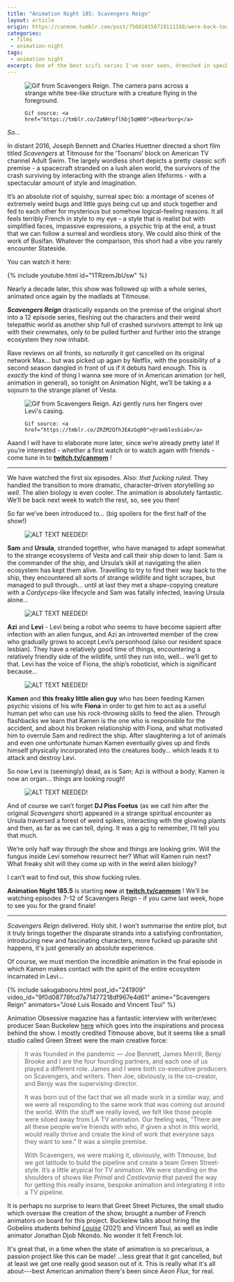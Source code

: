 ```yaml
---
title: "Animation Night 185: Scavengers Reign"
layout: article
origin: https://canmom.tumblr.com/post/756010150719111168/were-back-tonight-with-the-second-half-of
categories:
 - films
 - animation-night
tags:
 - animation night
excerpt: One of the best scifi series I've ever seen, drenched in specbio strangeness. This article records how I fell in love with it.
---
```


<figure>

  <img alt="Gif from Scavengers Reign. The camera pans across a strange white tree-like structure with a creature flying in the foreground." sizes="(max-width: 456px) 100vw, 456px" src="https://64.media.tumblr.com/98a0246526b4319c44b06c3f1d010741/e6f9cf292e95e925-10/s640x960/d367ec9bcc16038c7342c950078e2bd684fdf861.gif" srcset="https://64.media.tumblr.com/98a0246526b4319c44b06c3f1d010741/e6f9cf292e95e925-10/s75x75_c1/2d16589bfc0b3633aea72caa7d9c3ca9d1464718.gif 75w, https://64.media.tumblr.com/98a0246526b4319c44b06c3f1d010741/e6f9cf292e95e925-10/s100x200/ce9a860c987e7fa457b5f7cc466e18d7236617d0.gif 100w, https://64.media.tumblr.com/98a0246526b4319c44b06c3f1d010741/e6f9cf292e95e925-10/s250x400/037d4688ddd5a117352d5b3074ad88e94260a5b1.gif 250w, https://64.media.tumblr.com/98a0246526b4319c44b06c3f1d010741/e6f9cf292e95e925-10/s400x600/b44f14488e6f70f775c23a628276858159c2d308.gif 400w, https://64.media.tumblr.com/98a0246526b4319c44b06c3f1d010741/e6f9cf292e95e925-10/s500x750/4551ed5e884cefe64fe85a0e2c7aa8d9bd317b77.gif 456w">

  <figcaption>

    Gif source: <a href="https://tmblr.co/ZaNHrpflhbj5qW00">@bearborg</a>

  </figcaption>

</figure>

*So…*

In distant 2016, Joseph Bennett and Charles Huettner directed a short film titled <cite>Scavengers</cite> at Titmouse for the ‘Toonami’ block on American TV channel Adult Swim. The largely wordless short depicts a pretty classic scifi premise - a spacecraft stranded on a lush alien world, the survivors of the crash surviving by interacting with the strange alien lifeforms - with a spectacular amount of style and imagination.

It’s an absolute riot of squishy, surreal spec bio: a montage of scenes of extremely weird bugs and little guys being cut up and stuck together and fed to each other for mysterious but somehow logical-feeling reasons. It all feels terribly French in style to my eye - a style that is realist but with simplified faces, impassive expressions, a psychic trip at the end, a trust that we can follow a surreal and wordless story. We could also think of the work of Busifan. Whatever the comparison, this short had a vibe you rarely encounter Stateside.

You can watch it here:

{% include youtube.html id="1TRzemJbUsw" %}

Nearly a decade later, this show was followed up with a whole series, animated once again by the madlads at Titmouse.

<cite><strong>Scavengers Reign</strong></cite> drastically expands on the premise of the original short into a 12 episode series, fleshing out the characters and their weird telepathic world as another ship full of crashed survivors attempt to link up with their crewmates, only to be pulled further and further into the strange ecosystem they now inhabit.

Rave reviews on all fronts, so <em>naturally</em> it got cancelled on its original network Max… but was picked up again by Netflix, with the possibility of a second season dangled in front of us if it debuts hard enough. This is <em>exactly</em> the kind of thing I wanna see more of in American animation (or hell, animation in general), so tonight on Animation Night, we’ll be taking a a sojourn to the strange planet of Vesta.


<figure>

  <img alt="Gif from Scavengers Reign. Azi gently runs her fingers over Levi's casing." sizes="(max-width: 544px) 100vw, 544px" src="https://64.media.tumblr.com/6a8f30c59b3c92e84552697bcfb51a6f/e6f9cf292e95e925-95/s640x960/a5ad1b87f14dd122ca4b2aafe1d1aa76adc1bb4c.gif" srcset="https://64.media.tumblr.com/6a8f30c59b3c92e84552697bcfb51a6f/e6f9cf292e95e925-95/s75x75_c1/e428c1654eae5f74e02296b9f9b1c95e6a4be5b1.gif 75w, https://64.media.tumblr.com/6a8f30c59b3c92e84552697bcfb51a6f/e6f9cf292e95e925-95/s100x200/c43ead79ac0ce3ac7a92053d505982aae91dc9d9.gif 100w, https://64.media.tumblr.com/6a8f30c59b3c92e84552697bcfb51a6f/e6f9cf292e95e925-95/s250x400/c8191e8b38e12470701cd4bea16a0ecbf59e32f4.gif 250w, https://64.media.tumblr.com/6a8f30c59b3c92e84552697bcfb51a6f/e6f9cf292e95e925-95/s400x600/78c0b55548f080bc0b654dd7875f169b95b6d2ad.gif 400w, https://64.media.tumblr.com/6a8f30c59b3c92e84552697bcfb51a6f/e6f9cf292e95e925-95/s500x750/81e108a6438c5b078da02bbf6a49c2306a602607.gif 500w, https://64.media.tumblr.com/6a8f30c59b3c92e84552697bcfb51a6f/e6f9cf292e95e925-95/s540x810/3f13a3a00b6bc51eb075651aee147e5089ff220c.gif 540w, https://64.media.tumblr.com/6a8f30c59b3c92e84552697bcfb51a6f/e6f9cf292e95e925-95/s640x960/a5ad1b87f14dd122ca4b2aafe1d1aa76adc1bb4c.gif 544w">

  <figcaption>

    Gif source: <a href="https://tmblr.co/ZRZM2QfhJEAzGq00">@ramblesbiab</a>

  </figcaption>

</figure>

Aaand I will have to elaborate more later, since we’re already pretty late! If you’re interested - whether a first watch or to watch again with friends - come tune in to <strong><a href="https://twitch.tv/canmom">twitch.tv/canmom</a></strong> !

<hr>

We have watched the first six episodes. Also: <em>that fucking ruled</em>. They handled the transition to more dramatic, character-driven storytelling <em>so well</em>. The alien biology is even cooler. The animation is absolutely fantastic. We’ll be back next week to watch the rest, so, see you then!

So far we’ve been introduced to… (big spoilers for the first half of the show!)

<figure>

  <img alt="ALT TEXT NEEDED!" sizes="(max-width: 1280px) 100vw, 1280px" src="https://64.media.tumblr.com/a37eb0bfc1673cc6dc3476406a852f94/83182bbdcec64afb-5f/s640x960/b79f5f6b8ae971ad980fa399c0c04caa3078c76d.png" srcset="https://64.media.tumblr.com/a37eb0bfc1673cc6dc3476406a852f94/83182bbdcec64afb-5f/s75x75_c1/6ad316a49dc8940530d2e98f9b9765ffac291b5e.png 75w, https://64.media.tumblr.com/a37eb0bfc1673cc6dc3476406a852f94/83182bbdcec64afb-5f/s100x200/69b6a66e8843a313be24ab102bd72739948a3b35.png 100w, https://64.media.tumblr.com/a37eb0bfc1673cc6dc3476406a852f94/83182bbdcec64afb-5f/s250x400/3a0760f5a41e7a9d35d29ebdf4dc51a22182c8cd.png 250w, https://64.media.tumblr.com/a37eb0bfc1673cc6dc3476406a852f94/83182bbdcec64afb-5f/s400x600/6213687aa066f0f2c4922a763844ee1adae5c447.png 400w, https://64.media.tumblr.com/a37eb0bfc1673cc6dc3476406a852f94/83182bbdcec64afb-5f/s500x750/f46b980ad19640e315da4dc82644fc0d3dde80ef.png 500w, https://64.media.tumblr.com/a37eb0bfc1673cc6dc3476406a852f94/83182bbdcec64afb-5f/s540x810/a8080315e46f649e6590cd38c17d1401d159b022.png 540w, https://64.media.tumblr.com/a37eb0bfc1673cc6dc3476406a852f94/83182bbdcec64afb-5f/s640x960/b79f5f6b8ae971ad980fa399c0c04caa3078c76d.png 640w, https://64.media.tumblr.com/a37eb0bfc1673cc6dc3476406a852f94/83182bbdcec64afb-5f/s1280x1920/016923dbf6b24061050ca82a8f4e79a6a9436928.png 1280w, https://64.media.tumblr.com/a37eb0bfc1673cc6dc3476406a852f94/83182bbdcec64afb-5f/s2048x3072/e2ae126333beb788e30f33526a1389897245e934.png 1920w">

</figure>

<strong>Sam</strong> and <strong>Ursula</strong>, stranded together, who have managed to adapt somewhat to the strange ecosystems of Vesta and call their ship down to land. Sam is the commander of the ship, and Ursula’s skill at navigating the alien ecosystem has kept them alive. Travelling to try to find their way back to the ship, they encountered all sorts of strange wildlife and tight scrapes, but managed to pull through… until at last they met a shape-copying creature with a <i>Cordyceps</i>-like lifecycle and Sam was fatally infected, leaving Ursula alone…


<figure>

  <img alt="ALT TEXT NEEDED!" sizes="(max-width: 1280px) 100vw, 1280px" src="https://64.media.tumblr.com/793f23b617ddcce323c587c3220103b9/83182bbdcec64afb-8a/s640x960/377044734421f2b757eab6d00eb2a42c70cb292e.png" srcset="https://64.media.tumblr.com/793f23b617ddcce323c587c3220103b9/83182bbdcec64afb-8a/s75x75_c1/7eea7c42f45c52fd982e5edd32a6e30570657feb.png 75w, https://64.media.tumblr.com/793f23b617ddcce323c587c3220103b9/83182bbdcec64afb-8a/s100x200/a4250e7470bb10fcc5abeafc88d9904e57536721.png 100w, https://64.media.tumblr.com/793f23b617ddcce323c587c3220103b9/83182bbdcec64afb-8a/s250x400/7fa4bdf46dffa74e5fa24acd6ae4eaacc5e0e6e8.png 250w, https://64.media.tumblr.com/793f23b617ddcce323c587c3220103b9/83182bbdcec64afb-8a/s400x600/117603027c756e8b13a3eb9e7d9e0a04febcf0a2.png 400w, https://64.media.tumblr.com/793f23b617ddcce323c587c3220103b9/83182bbdcec64afb-8a/s500x750/0c0a72c2825f6e4e95774fd2f76bbccad3f0ca7e.png 500w, https://64.media.tumblr.com/793f23b617ddcce323c587c3220103b9/83182bbdcec64afb-8a/s540x810/0fa7e61772f74854a370428adfedc0aa390a717b.png 540w, https://64.media.tumblr.com/793f23b617ddcce323c587c3220103b9/83182bbdcec64afb-8a/s640x960/377044734421f2b757eab6d00eb2a42c70cb292e.png 640w, https://64.media.tumblr.com/793f23b617ddcce323c587c3220103b9/83182bbdcec64afb-8a/s1280x1920/e66622f69c9ec3048b641f05ce7ea8af12cb11ee.png 1280w, https://64.media.tumblr.com/793f23b617ddcce323c587c3220103b9/83182bbdcec64afb-8a/s2048x3072/0e6ce41449a140dedf05bd6b56bbebd8b86bbf9b.png 1920w">

</figure>

<strong>Azi</strong> and <strong>Levi</strong> - Levi being a robot who seems to have become sapient after infection with an alien fungus, and Azi an introverted member of the crew who gradually grows to accept Levi’s personhood (also our resident space lesbian). They have a relatively good time of things, encountering a relatively friendly side of the wildlife, until they run into, well… we’ll get to that. Levi has the voice of Fiona, the ship’s roboticist, which is significant because…

<figure>

  <img alt="ALT TEXT NEEDED!" sizes="(max-width: 1280px) 100vw, 1280px" src="https://64.media.tumblr.com/893186fccad917e98a125a83da51f339/83182bbdcec64afb-0a/s640x960/07bbd425ce36cb87a4ff58fa1f405d0a6f9c64ec.png" srcset="https://64.media.tumblr.com/893186fccad917e98a125a83da51f339/83182bbdcec64afb-0a/s75x75_c1/96a8919bc7fffe63fb9b8f9565aa581e43db5cd3.png 75w, https://64.media.tumblr.com/893186fccad917e98a125a83da51f339/83182bbdcec64afb-0a/s100x200/a4217ce97eaa19131c7d91eccce0a6644e6f6e2b.png 100w, https://64.media.tumblr.com/893186fccad917e98a125a83da51f339/83182bbdcec64afb-0a/s250x400/ca589b9a945e861166d1154cf62ba90465298edc.png 250w, https://64.media.tumblr.com/893186fccad917e98a125a83da51f339/83182bbdcec64afb-0a/s400x600/ed7470b1c0852124d9abeb6e2f30ef0b74cac82d.png 400w, https://64.media.tumblr.com/893186fccad917e98a125a83da51f339/83182bbdcec64afb-0a/s500x750/2fe800f74e45e27b0db0afd7883a300fb63a8619.png 500w, https://64.media.tumblr.com/893186fccad917e98a125a83da51f339/83182bbdcec64afb-0a/s540x810/b52896b27178fea37513b9cb11b9e439de82a23c.png 540w, https://64.media.tumblr.com/893186fccad917e98a125a83da51f339/83182bbdcec64afb-0a/s640x960/07bbd425ce36cb87a4ff58fa1f405d0a6f9c64ec.png 640w, https://64.media.tumblr.com/893186fccad917e98a125a83da51f339/83182bbdcec64afb-0a/s1280x1920/aaba7a935e1e95ab86fa97db307eba29a65582c7.png 1280w, https://64.media.tumblr.com/893186fccad917e98a125a83da51f339/83182bbdcec64afb-0a/s2048x3072/99855811e4a204e1d39800402e39ee756dd57ba4.png 1920w">

</figure>

<strong>Kamen</strong> and <strong>this freaky little alien guy</strong> who has been feeding Kamen psychic visions of his wife <strong>Fiona</strong> in order to get him to act as a useful human pet who can use his rock-throwing skills to feed the alien. Through flashbacks we learn that Kamen is the one who is responsible for the accident, and about his broken relationship with Fiona, and what motivated him to overrule Sam and redirect the ship. After slaughtering a lot of animals and even one unfortunate human Kamen eventually gives up and finds himself physically incorporated into the creatures body… which leads it to attack and destroy Levi.

So now Levi is (seemingly) dead, as is Sam; Azi is without a body; Kamen is now an organ… things are looking rough!


<figure>

  <img alt="ALT TEXT NEEDED!" sizes="(max-width: 1280px) 100vw, 1280px" src="https://64.media.tumblr.com/86632a4e1c7f5e0b589193b798e751d3/83182bbdcec64afb-51/s640x960/aa329375d78caadba6ed463424313b3543eecc15.png" srcset="https://64.media.tumblr.com/86632a4e1c7f5e0b589193b798e751d3/83182bbdcec64afb-51/s75x75_c1/9a0c8cd4816e56684e02186d1cfd45c9476e8da3.png 75w, https://64.media.tumblr.com/86632a4e1c7f5e0b589193b798e751d3/83182bbdcec64afb-51/s100x200/e364cab6c98fa8fd32fd4cbecc34f2bbfb72f584.png 100w, https://64.media.tumblr.com/86632a4e1c7f5e0b589193b798e751d3/83182bbdcec64afb-51/s250x400/90f8f8583e953588d224dba38de64e155595af6d.png 250w, https://64.media.tumblr.com/86632a4e1c7f5e0b589193b798e751d3/83182bbdcec64afb-51/s400x600/3c86441bf4dd479f6f12822df9d241cbe274c942.png 400w, https://64.media.tumblr.com/86632a4e1c7f5e0b589193b798e751d3/83182bbdcec64afb-51/s500x750/ea752c1b3cbf1fc9f2dc53288c77b7136bb400e0.png 500w, https://64.media.tumblr.com/86632a4e1c7f5e0b589193b798e751d3/83182bbdcec64afb-51/s540x810/81def0b65e860f73d780b9b5c666aa1c52ce4753.png 540w, https://64.media.tumblr.com/86632a4e1c7f5e0b589193b798e751d3/83182bbdcec64afb-51/s640x960/aa329375d78caadba6ed463424313b3543eecc15.png 640w, https://64.media.tumblr.com/86632a4e1c7f5e0b589193b798e751d3/83182bbdcec64afb-51/s1280x1920/a7583032fac532c29c3863ce9810a738bf83cfe6.png 1280w, https://64.media.tumblr.com/86632a4e1c7f5e0b589193b798e751d3/83182bbdcec64afb-51/s2048x3072/e41bfe67d7a09d82a95d92ca672ab754da76adae.png 1920w">

</figure>

And of course we can’t forget <strong>DJ Piss Foetus</strong> (as we call him after the original <cite>Scavengers</cite> short) appeared in a strange spiritual encounter as Ursula traversed a forest of weird spikes, interacting with the glowing plants and then, as far as we can tell, dying. It was a gig to remember, I’ll tell you that much.

We’re only half way through the show and things are looking grim. Will the fungus inside Levi somehow resurrect her? What will Kamen ruin next? What freaky shit will they come up with in the weird alien biology?

I can’t wait to find out, this show fucking rules.

<strong>Animation Night 185.5</strong> is starting <strong>now</strong> at <a href="https://twitch.tv/canmom"><strong>twitch.tv/canmom</strong></a> ! We’ll be watching episodes 7-12 of Scavengers Reign - if you came last week, hope to see you for the grand finale!

---

<cite>Scavengers Reign</cite> delivered. Holy shit. I won't summarise the entire plot, but it truly brings together the disparate strands into a satisfying confrontation, introducing new and fascinating characters, more fucked up parasite shit happens, it's just generally an absolute experience.

Of course, we must mention the incredible animation in the final episode in which Kamen makes contact with the spirit of the entire ecosystem incarnated in Levi...

{% include sakugabooru.html post_id="241909" video_id="9f0d08778fcd7a71477218df967e4d61" anime="Scavengers Reign" animators="José Luis Rosado and Vincent Tsui" %}

Animation Obsessive magazine has a fantastic interview with writer/exec producer Sean Buckelew [here](https://animationobsessive.substack.com/p/a-hollywood-show-created-like-an) which goes into the inspirations and process behind the show. I mostly credited Titmouse above, but it seems like a small studio called Green Street were the main creative force:

> It was founded in the pandemic — Joe Bennett, James Merrill, Benjy Brooke and I are the four founding partners, and each one of us played a different role. James and I were both co-executive producers on Scavengers, and writers. Then Joe, obviously, is the co-creator, and Benjy was the supervising director.
> 
> It was born out of the fact that we all made work in a similar way, and we were all responding to the same work that was coming out around the world. With the stuff we really loved, we felt like those people were siloed away from LA TV animation. Our feeling was, “There are all these people we’re friends with who, if given a shot in this world, would really thrive and create the kind of work that everyone says they want to see.” It was a simple premise. 
> 
> With Scavengers, we were making it, obviously, with Titmouse, but we got latitude to build the pipeline and create a team Green Street-style. It’s a little atypical for TV animation. We were standing on the shoulders of shows like <cite>Primal</cite> and <cite>Castlevania</cite> that paved the way for getting this really insane, bespoke animation and integrating it into a TV pipeline.

It is perhaps no surprise to learn that Greet Street Pictures, the small studio which oversaw the creation of the show, brought a number of French animators on board for this project. Buckelew talks about hiring the Gobelins students behind <cite>[Louise](https://www.youtube.com/watch?v=7GjJef2QkQU)</cite> (2021) and Vincent Tsui, as well as indie animator Jonathan Djob Nkondo. No wonder it felt French lol.

It's great that, in a time when the state of animation is so precarious, a passion project like this can be made! ...less great that it got cancelled, but at least we get one really good season out of it. This is really what it's all about---best American animation there's been since <cite>Aeon Flux</cite>, for real.